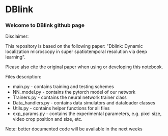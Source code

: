# DBlink
### Welcome to DBlink github page
Disclaimer:

This repository is based on the following paper: "Dblink: Dynamic localization microscopy in super spatiotemporal resolution via deep learning".

Please also cite the original [paper](https://www.biorxiv.org/content/10.1101/2022.07.01.498428v1) when using or developing this notebook.

Files description:
* main.py - contains training and testing schemes
* NN_model.py - contains the pytorch model of our network
* Trainers.py - contains the neural network trainer class
* Data_handlers.py - contains data simulators and dataloader classes
* Utils.py - contains helper functions for all files
* exp_params.py - contains the experimental parameters, e.g. pixel size, video crop position and size, etc.

Note: better documented code will be available in the next weeks
